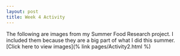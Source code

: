 ```yaml
---
layout: post 
title: Week 4 Activity
---
```

The following are images from my Summer Food Research project. I included them because they are a big part of what I did this summer. 
<br/>
[Click here to view images](% link pages/Activity2.html %)
